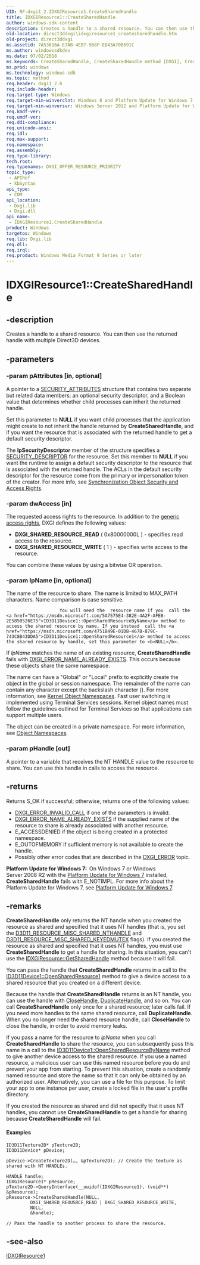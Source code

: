 ```yaml
---
UID: NF:dxgi1_2.IDXGIResource1.CreateSharedHandle
title: IDXGIResource1::CreateSharedHandle
author: windows-sdk-content
description: Creates a handle to a shared resource. You can then use the returned handle with multiple Direct3D devices.
old-location: direct3ddxgi\idxgiresource1_createsharedhandle.htm
old-project: direct3ddxgi
ms.assetid: 7A53616A-E7AB-4EB7-9B8F-ED43A70B691C
ms.author: windowssdkdev
ms.date: 07/02/2018
ms.keywords: CreateSharedHandle, CreateSharedHandle method [DXGI], CreateSharedHandle method [DXGI],IDXGIResource1 interface, IDXGIResource1 interface [DXGI],CreateSharedHandle method, IDXGIResource1.CreateSharedHandle, IDXGIResource1::CreateSharedHandle, direct3ddxgi.idxgiresource1_createsharedhandle, dxgi1_2/IDXGIResource1::CreateSharedHandle
ms.prod: windows
ms.technology: windows-sdk
ms.topic: method
req.header: dxgi1_2.h
req.include-header: 
req.target-type: Windows
req.target-min-winverclnt: Windows 8 and Platform Update for Windows 7 [desktop apps | UWP apps]
req.target-min-winversvr: Windows Server 2012 and Platform Update for Windows Server 2008 R2 [desktop apps | UWP apps]
req.kmdf-ver: 
req.umdf-ver: 
req.ddi-compliance: 
req.unicode-ansi: 
req.idl: 
req.max-support: 
req.namespace: 
req.assembly: 
req.type-library: 
tech.root: 
req.typenames: DXGI_OFFER_RESOURCE_PRIORITY
topic_type:
 - APIRef
 - kbSyntax
api_type:
 - COM
api_location:
 - Dxgi.lib
 - Dxgi.dll
api_name:
 - IDXGIResource1.CreateSharedHandle
product: Windows
targetos: Windows
req.lib: Dxgi.lib
req.dll: 
req.irql: 
req.product: Windows Media Format 9 Series or later
---
```


# IDXGIResource1::CreateSharedHandle


## -description


Creates a handle to a shared resource. You can then use the returned handle with multiple Direct3D devices.




## -parameters




### -param pAttributes [in, optional]

A pointer to a <a href="https://msdn.microsoft.com/56b5b350-f4b7-47af-b5f8-6a35f32c1009">SECURITY_ATTRIBUTES</a> 
       structure that contains two separate but related data members: an optional security descriptor, and a Boolean 
       value that determines whether child processes can inherit the returned handle.

Set this parameter to <b>NULL</b> if you want child processes that the 
       application might create to not  inherit  the handle returned by 
       <b>CreateSharedHandle</b>, and if you want the resource that is associated with the returned handle to get a default security 
       descriptor.

The <b>lpSecurityDescriptor</b> member of the structure specifies a 
       <a href="https://msdn.microsoft.com/library/windows/hardware/ff563689">SECURITY_DESCRIPTOR</a> for the resource. Set 
       this member to <b>NULL</b> if you want the runtime to assign a default security descriptor to the resource that is associated with the returned handle. The ACLs in the default security descriptor for the resource come from the primary or impersonation token of the creator. For more info, see <a href="https://msdn.microsoft.com/92478298-617c-4672-a1cc-9a8e9af40327">Synchronization Object Security and Access Rights</a>.


### -param dwAccess [in]

The requested access rights to the resource.  In addition to the <a href="https://msdn.microsoft.com/e18cede9-9bf7-4866-850b-5d7fa43a5b0f">generic access rights</a>, DXGI defines the following values:

<ul>
<li><b>DXGI_SHARED_RESOURCE_READ</b> ( 0x80000000L ) - specifies read access to the resource.</li>
<li><b>DXGI_SHARED_RESOURCE_WRITE</b>	( 1 ) - specifies  write access to the resource.</li>
</ul>
You can combine these values by using a bitwise OR operation.


### -param lpName [in, optional]

The name of the resource to share. The name is limited to MAX_PATH characters. Name comparison is case sensitive. 



						
						You will need the  resource name if you  call the <a href="https://msdn.microsoft.com/5A7575E4-382E-4A2F-AFE8-2E5850526E75">ID3D11Device1::OpenSharedResourceByName</a> method to access the shared resource by name. If you instead  call the <a href="https://msdn.microsoft.com/4751B49E-01DB-467B-879C-743C8B43DDA5">ID3D11Device1::OpenSharedResource1</a> method to access the shared resource by handle, set this parameter to <b>NULL</b>.

If <i>lpName</i> matches the name of an existing resource, <b>CreateSharedHandle</b> fails with <a href="dxgi_error.htm">DXGI_ERROR_NAME_ALREADY_EXISTS</a>. This occurs because these objects share the same namespace.

The name can have a "Global\" or "Local\" prefix to explicitly create the object in the global or session namespace. The remainder of the name can contain any character except the backslash character (\). For more information, see 
<a href="https://msdn.microsoft.com/771e0bbf-bd73-4e87-aa1e-945c1287b517">Kernel Object Namespaces</a>. Fast user switching is implemented using Terminal Services sessions. Kernel object names must follow the guidelines outlined for Terminal Services so that applications can support multiple users.

The object can be created in a private namespace. For more information, see <a href="https://msdn.microsoft.com/6a84ec16-fa65-4cdd-861a-eccf5d0eee2b">Object Namespaces</a>.


### -param pHandle [out]

A pointer to a variable that receives the NT HANDLE value to the resource to share.  You can  use this handle in calls to access the resource.


## -returns



Returns S_OK if successful; otherwise, returns one of the following values:

<ul>
<li><a href="dxgi_error.htm">DXGI_ERROR_INVALID_CALL</a> if one of the parameters is invalid.</li>
<li><a href="dxgi_error.htm">DXGI_ERROR_NAME_ALREADY_EXISTS</a> if the supplied name of the resource to share is already associated with another resource.</li>
<li>E_ACCESSDENIED if the object is being created in a protected namespace.</li>
<li>E_OUTOFMEMORY if sufficient memory is not available to create the handle.</li>
<li>Possibly other error codes that are described in the <a href="https://msdn.microsoft.com/9aa7dd65-6bf9-4731-8085-a9eab4224cdd">DXGI_ERROR</a> topic. </li>
</ul>
<b>Platform Update for Windows 7:  </b>On Windows 7 or Windows Server 2008 R2 with the <a href="http://support.microsoft.com/kb/2670838">Platform Update for Windows 7</a> installed, <b>CreateSharedHandle</b> fails with E_NOTIMPL. For more info about the Platform Update for Windows 7, see <a href="https://msdn.microsoft.com/C6DC0D38-E17C-4924-AF7C-6AE74C6C50D1">Platform Update for Windows 7</a>. 




## -remarks



<b>CreateSharedHandle</b> only returns the NT handle when you  created the resource as shared and specified that it uses NT handles (that is, you set the <a href="https://msdn.microsoft.com/2a324055-21b0-4dad-a8e0-781905329dc2">D3D11_RESOURCE_MISC_SHARED_NTHANDLE</a> and <a href="https://msdn.microsoft.com/2a324055-21b0-4dad-a8e0-781905329dc2">D3D11_RESOURCE_MISC_SHARED_KEYEDMUTEX</a> flags). If you  created the resource as shared and specified that it uses NT handles, you must use <b>CreateSharedHandle</b> to get a handle for sharing.  In this situation, you can't use the <a href="https://msdn.microsoft.com/7fa92667-2e37-498b-994b-7c576754b86b">IDXGIResource::GetSharedHandle</a> method because it will fail.

You can pass the handle that  <b>CreateSharedHandle</b> returns in a call to the <a href="https://msdn.microsoft.com/4751B49E-01DB-467B-879C-743C8B43DDA5">ID3D11Device1::OpenSharedResource1</a> method to give a device access to a shared resource that you created on a different device.

Because the handle that  <b>CreateSharedHandle</b> returns is an NT handle, you can use the handle with <a href="https://msdn.microsoft.com/9b84891d-62ca-4ddc-97b7-c4c79482abd9">CloseHandle</a>, <a href="https://msdn.microsoft.com/9c8da574-5bda-49f1-a6b6-c026639d6504">DuplicateHandle</a>, and so on. You can call <b>CreateSharedHandle</b> only once for a shared resource; later calls fail.  If you need more handles to the same shared resource, call <b>DuplicateHandle</b>. When you no longer need the shared resource handle, call <b>CloseHandle</b> to close the handle, in order to avoid memory leaks.

If you pass a name for the resource to <i>lpName</i> when you call <b>CreateSharedHandle</b> to share the resource, you can subsequently pass this name in a call to the <a href="https://msdn.microsoft.com/5A7575E4-382E-4A2F-AFE8-2E5850526E75">ID3D11Device1::OpenSharedResourceByName</a> method to give another device access to the shared resource. If you use a named resource, a malicious user can use this named resource before you do and prevent your app from starting. To prevent this situation, create a randomly named resource and store the name so that it can only be obtained by an authorized user. Alternatively, you can use a file for this purpose. To limit your app to one instance per user, create a locked file in the user's profile directory.

If you  created the resource as shared and did not specify that it uses NT handles, you cannot use <b>CreateSharedHandle</b> to get a handle for sharing because <b>CreateSharedHandle</b> will fail.


#### Examples

<pre class="syntax" xml:space="preserve"><code>ID3D11Texture2D* pTexture2D;
ID3D11Device* pDevice;

pDevice-&gt;CreateTexture2D(…, &amp;pTexture2D); // Create the texture as shared with NT HANDLEs.

HANDLE handle;
IDXGIResource1* pResource;
pTexture2D-&gt;QueryInterface(__uuidof(IDXGIResource1), (void**) &amp;pResource);
pResource-&gt;CreateSharedHandle(NULL, 
         DXGI_SHARED_REOUSRCE_READ | DXGI_SHARED_RESOURCE_WRITE, 
         NULL,
         &amp;handle);

// Pass the handle to another process to share the resource.
</code></pre>



## -see-also




<a href="https://msdn.microsoft.com/0ABA9B8D-BEA4-4455-A312-7CFEDEBBF19A">IDXGIResource1</a>
 

 

